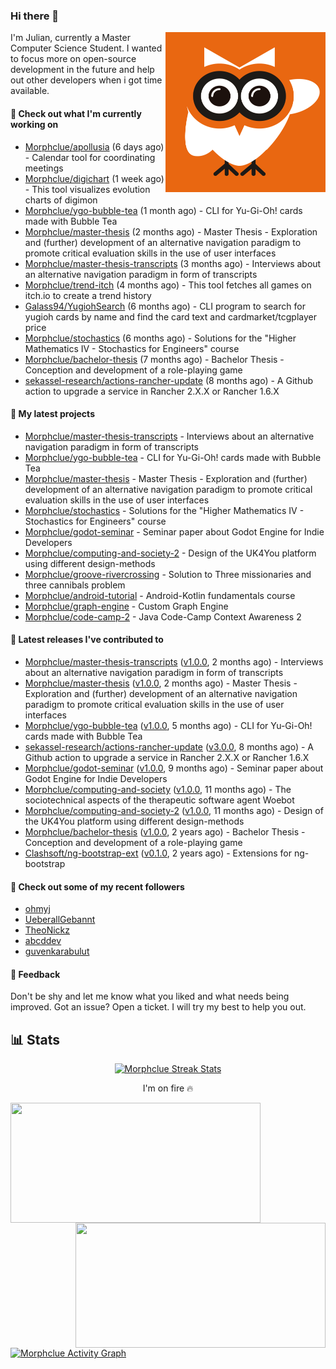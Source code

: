 ### Hi there 👋


<img align="right" src="https://github.com/Morphclue/Morphclue/blob/master/assets/animated-logo.gif" alt="Animated Logo" width="256" height="256" />
I'm Julian, currently a Master Computer Science Student. 
I wanted to focus more on open-source development in the future and help out other developers when i got time available.

#### 👷 Check out what I'm currently working on

- [Morphclue/apollusia](https://github.com/Morphclue/apollusia) (6 days ago) - Calendar tool for coordinating meetings
- [Morphclue/digichart](https://github.com/Morphclue/digichart) (1 week ago) - This tool visualizes evolution charts of digimon
- [Morphclue/ygo-bubble-tea](https://github.com/Morphclue/ygo-bubble-tea) (1 month ago) - CLI for Yu-Gi-Oh! cards made with Bubble Tea
- [Morphclue/master-thesis](https://github.com/Morphclue/master-thesis) (2 months ago) - Master Thesis - Exploration and (further) development of an alternative navigation paradigm to promote critical evaluation skills in the use of user interfaces
- [Morphclue/master-thesis-transcripts](https://github.com/Morphclue/master-thesis-transcripts) (3 months ago) - Interviews about an alternative navigation paradigm in form of transcripts
- [Morphclue/trend-itch](https://github.com/Morphclue/trend-itch) (4 months ago) - This tool fetches all games on itch.io to create a trend history
- [Galass94/YugiohSearch](https://github.com/Galass94/YugiohSearch) (6 months ago) - CLI program to search for yugioh cards by name and find the card text and cardmarket/tcgplayer price
- [Morphclue/stochastics](https://github.com/Morphclue/stochastics) (6 months ago) - Solutions for the &#34;Higher Mathematics IV - Stochastics for Engineers&#34; course
- [Morphclue/bachelor-thesis](https://github.com/Morphclue/bachelor-thesis) (7 months ago) - Bachelor Thesis - Conception and development of a role-playing game
- [sekassel-research/actions-rancher-update](https://github.com/sekassel-research/actions-rancher-update) (8 months ago) - A Github action to upgrade a service in Rancher 2.X.X or Rancher 1.6.X

#### 🌱 My latest projects

- [Morphclue/master-thesis-transcripts](https://github.com/Morphclue/master-thesis-transcripts) - Interviews about an alternative navigation paradigm in form of transcripts
- [Morphclue/ygo-bubble-tea](https://github.com/Morphclue/ygo-bubble-tea) - CLI for Yu-Gi-Oh! cards made with Bubble Tea
- [Morphclue/master-thesis](https://github.com/Morphclue/master-thesis) - Master Thesis - Exploration and (further) development of an alternative navigation paradigm to promote critical evaluation skills in the use of user interfaces
- [Morphclue/stochastics](https://github.com/Morphclue/stochastics) - Solutions for the &#34;Higher Mathematics IV - Stochastics for Engineers&#34; course
- [Morphclue/godot-seminar](https://github.com/Morphclue/godot-seminar) - Seminar paper about Godot Engine for Indie Developers
- [Morphclue/computing-and-society-2](https://github.com/Morphclue/computing-and-society-2) - Design of the UK4You platform using different design-methods
- [Morphclue/groove-rivercrossing](https://github.com/Morphclue/groove-rivercrossing) - Solution to Three missionaries and three cannibals problem 
- [Morphclue/android-tutorial](https://github.com/Morphclue/android-tutorial) - Android-Kotlin fundamentals course
- [Morphclue/graph-engine](https://github.com/Morphclue/graph-engine) - Custom Graph Engine
- [Morphclue/code-camp-2](https://github.com/Morphclue/code-camp-2) - Java Code-Camp Context Awareness 2

#### 🔭 Latest releases I've contributed to

- [Morphclue/master-thesis-transcripts](https://github.com/Morphclue/master-thesis-transcripts) ([v1.0.0](https://github.com/Morphclue/master-thesis-transcripts/releases/tag/v1.0.0), 2 months ago) - Interviews about an alternative navigation paradigm in form of transcripts
- [Morphclue/master-thesis](https://github.com/Morphclue/master-thesis) ([v1.0.0](https://github.com/Morphclue/master-thesis/releases/tag/v1.0.0), 2 months ago) - Master Thesis - Exploration and (further) development of an alternative navigation paradigm to promote critical evaluation skills in the use of user interfaces
- [Morphclue/ygo-bubble-tea](https://github.com/Morphclue/ygo-bubble-tea) ([v1.0.0](https://github.com/Morphclue/ygo-bubble-tea/releases/tag/v1.0.0), 5 months ago) - CLI for Yu-Gi-Oh! cards made with Bubble Tea
- [sekassel-research/actions-rancher-update](https://github.com/sekassel-research/actions-rancher-update) ([v3.0.0](https://github.com/sekassel-research/actions-rancher-update/releases/tag/v3.0.0), 8 months ago) - A Github action to upgrade a service in Rancher 2.X.X or Rancher 1.6.X
- [Morphclue/godot-seminar](https://github.com/Morphclue/godot-seminar) ([v1.0.0](https://github.com/Morphclue/godot-seminar/releases/tag/v1.0.0), 9 months ago) - Seminar paper about Godot Engine for Indie Developers
- [Morphclue/computing-and-society](https://github.com/Morphclue/computing-and-society) ([v1.0.0](https://github.com/Morphclue/computing-and-society/releases/tag/v1.0.0), 11 months ago) - The sociotechnical aspects of the therapeutic software agent Woebot
- [Morphclue/computing-and-society-2](https://github.com/Morphclue/computing-and-society-2) ([v1.0.0](https://github.com/Morphclue/computing-and-society-2/releases/tag/v1.0.0), 11 months ago) - Design of the UK4You platform using different design-methods
- [Morphclue/bachelor-thesis](https://github.com/Morphclue/bachelor-thesis) ([v1.0.0](https://github.com/Morphclue/bachelor-thesis/releases/tag/v1.0.0), 2 years ago) - Bachelor Thesis - Conception and development of a role-playing game
- [Clashsoft/ng-bootstrap-ext](https://github.com/Clashsoft/ng-bootstrap-ext) ([v0.1.0](https://github.com/Clashsoft/ng-bootstrap-ext/releases/tag/v0.1.0), 2 years ago) - Extensions for ng-bootstrap

#### 👯 Check out some of my recent followers

- [ohmyj](https://github.com/ohmyj)
- [UeberallGebannt](https://github.com/UeberallGebannt)
- [TheoNickz](https://github.com/TheoNickz)
- [abcddev](https://github.com/abcddev)
- [guvenkarabulut](https://github.com/guvenkarabulut)

#### 💬 Feedback
Don't be shy and let me know what you liked and what needs being improved. 
Got an issue? Open a ticket. I will try my best to help you out.

## 📊 Stats

<p align="center">
  <a href="https://github.com/DenverCoder1/github-readme-streak-stats">
    <img title="🔥 Streak Stats" alt="Morphclue Streak Stats" src="http://github-readme-streak-stats.herokuapp.com?user=Morphclue&theme=dark"/>
  </a>
  <p align="center">I'm on fire 🔥</p>
</p>


<a href="https://github.com/anuraghazra/github-readme-stats">
  <img align="left" 
  src="https://github-readme-stats.vercel.app/api?username=Morphclue&show_icons=true&theme=dark&count_private=true&icon_color=0075ff&include_all_commits=true&custom_title=Morphclue%27s+GitHub+Stats"
  height="192px" width="400px"/>
</a>
<a href="https://github.com/anuraghazra/github-readme-stats">
  <img align="right" src="https://github-readme-stats.vercel.app/api/wakatime?username=Morphclue&theme=dark&layout=compact&langs_count=10" height="200px" width="400px"/>
</a>



<a href="https://github.com/ashutosh00710/github-readme-activity-graph"><img alt="Morphclue Activity Graph" 
src="https://activity-graph.herokuapp.com/graph?username=Morphclue&bg_color=141414&color=FFFFFF&line=ea8204&point=c3c3c3&hide_border=true" /></a>

